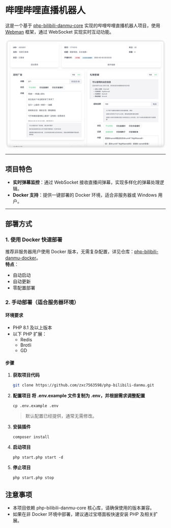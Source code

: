 # 哔哩哔哩直播机器人

这是一个基于 [php-bilibili-danmu-core](https://github.com/zxc7563598/php-bilibili-danmu-core) 实现的哔哩哔哩直播机器人项目，使用 [Webman](https://www.workerman.net/webman) 框架，通过 WebSocket 实现实时互动功能。

<img src="https://raw.githubusercontent.com/zxc7563598/php-bilibili-danmu/main/public/cover.png">

---

## 项目特色

- **实时弹幕监控**：通过 WebSocket 接收直播间弹幕，实现多样化的弹幕处理逻辑。
- **Docker 支持**：提供一键部署的 Docker 环境，适合非服务器或 Windows 用户。

---

## 部署方式

### 1. 使用 Docker 快速部署
推荐非服务器用户使用 Docker 版本，无需复杂配置，详见仓库：[php-bilibili-danmu-docker](https://github.com/zxc7563598/php-bilibili-danmu-docker)。  
**特点**：
- 自动启动
- 自动更新
- 零配置部署

### 2. 手动部署（适合服务器环境）

#### **环境要求**
- PHP 8.1 及以上版本
- 以下 PHP 扩展：
  - Redis
  - Brotli
  - GD

#### **步骤**

1. **获取项目代码**
   ```bash
   git clone https://github.com/zxc7563598/php-bilibili-danmu.git
   ```
2. **配置项目 将 .env.example 文件复制为 .env，并根据需求调整配置**
   ```
   cp .env.example .env
   ```
   > 默认配置已经提供，通常无需修改。
3. **安装插件**
   ```
   composer install
   ```
4. **启动项目**
   ```
   php start.php start -d
   ```
5. **停止项目**
   ```
   php start.php stop
   ```

## 注意事项
- 本项目依赖 php-bilibili-danmu-core 核心库，请确保使用的版本兼容。
- 如果在非 Docker 环境中部署，建议通过宝塔面板快速安装 PHP 及相关扩展。